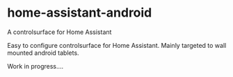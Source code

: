 # home-assistant-android
A controlsurface for Home Assistant

Easy to configure controlsurface for Home Assistant. Mainly targeted to wall mounted android tablets. 

Work in progress.... 
